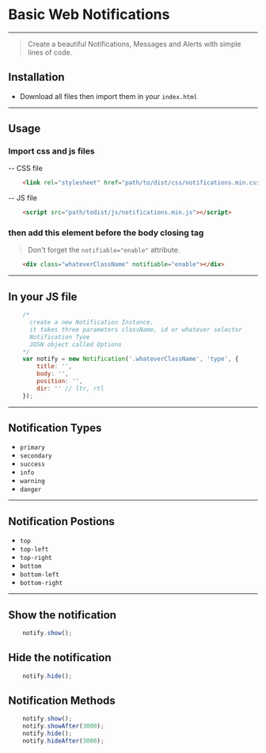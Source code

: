 # Basic Web Notifications
-----
> Create a beautiful Notifications, Messages and Alerts with simple lines of code.

## Installation
 * Download all files then import them in your `index.html`
---
## Usage 
### Import css and js files
-- CSS file
```html
    <link rel="stylesheet" href="path/to/dist/css/notifications.min.css">
```

-- JS file
```html
	<script src="path/todist/js/notifications.min.js"></script>
```

### then add this element before the body closing tag
> Don't forget the `notifiable="enable"` attribute. 
```html
    <div class="whateverClassName" notifiable="enable"></div>
```
---
## In your JS file
```js
    /*
      create a new Notification Instance.
      it takes three parameters className, id or whatever selector 
      Notification Tyoe
      JOSN object called Options
    */
	var notify = new Notification('.whateverClassName', 'type', {
		title: '',
		body: '',
		position: '',
		dir: '' // ltr, rtl
	});
```
---
## Notification Types
* `primary`
* `secondary`
* `success`
* `info`
* `warning`
* `danger`
---
## Notification Postions
* `top`
* `top-left`
* `top-right`
* `bottom`
* `bottom-left`
* `bottom-right`
---

## Show the notification
```js 
    notify.show();
```
## Hide the notification
```js 
    notify.hide();
```
## Notification Methods
```js 
    notify.show();
    notify.showAfter(3000);
    notify.hide();
    notify.hideAfter(3000);
```